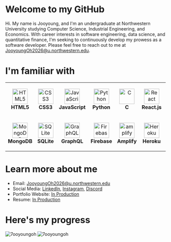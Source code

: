 # Welcome to my GitHub

Hi. My name is Jooyoung, and I'm an undergraduate at Northwestern University studying Computer Science, Industrial Engineering, and Economics. With career interests in software engineering, data science, and quantitative finance, I'm
seeking to continuously develop my prowess as a software developer. Please feel free to reach out
to me at [JooyoungOh2026@u.northwestern.edu](JooyoungOh2026@u.northwestern.edu).

# I'm familiar with

<table>
    <tr>
        <td align="center" height="108" width="108">
                <img
                        src="https://cdn.jsdelivr.net/gh/devicons/devicon/icons/html5/html5-plain.svg"
                        width="48"
                        height="48"
                        alt="HTML5"
                />
                <br/><strong>HTML5</strong>
        </td>
        <td align="center" height="108" width="108">
                <img
                        src="https://cdn.jsdelivr.net/gh/devicons/devicon/icons/css3/css3-plain.svg"
                        width="48"
                        height="48"
                        alt="CSS3"
                />
                <br/><strong>CSS3</strong>
        </td>
        <td align="center" height="108" width="108">
                <img
                        src="https://cdn.jsdelivr.net/gh/devicons/devicon/icons/javascript/javascript-plain.svg"
                        width="48"
                        height="48"
                        alt="JavaScript"
                />
                <br/><strong>JavaScript</strong>
        </td>
        <td align="center" height="108" width="108">
                <img
                        src="https://cdn.jsdelivr.net/gh/devicons/devicon/icons/python/python-original.svg"
                        width="48"
                        height="48"
                        alt="Python"
                />
                <br/><strong>Python</strong>
        </td>
        <td align="center" height="108" width="108">
                <img
                        src="https://cdn.jsdelivr.net/gh/devicons/devicon/icons/c/c-original.svg"
                        width="48"
                        height="48"
                        alt="C"
                />
                <br/><strong>C</strong>
        </td>
        <td align="center" height="108" width="108">
                <img
                        src="https://cdn.jsdelivr.net/gh/devicons/devicon/icons/react/react-original.svg"
                        width="48"
                        height="48"
                        alt="React"
                />
                <br/><strong>React.js</strong>
        </td>
        <td align="center" height="108" width="108">
                <img
                        src="https://cdn.jsdelivr.net/gh/devicons/devicon/icons/nodejs/nodejs-original.svg"
                        width="48"
                        height="48"
                        alt="Node.js"
                />
                <br/><strong>Node.js</strong>
        </td>
        <td align="center" height="108" width="108">
                <img
                        src="https://cdn.worldvectorlogo.com/logos/django.svg"
                        width="48"
                        height="48"
                        alt="Django"
                />
                <br/><strong>Django</strong>
        </td>
        <td align="center" height="108" width="108">
                <img
                        src="https://racket-lang.org/img/racket-logo.svg"
                        width="48"
                        height="48"
                        alt="Racket"
                />
                <br/><strong>Racket</strong>
        </td>
    <tr>
        <td align="center" height="108" width="108">
                <img
                        src="https://miro.medium.com/max/300/1*_HZPBJ2WejyvkBDJo1CUwg.png"
                        width="48"
                        height="48"
                        alt="MongoDB"
                />
                <br/><strong>MongoDB</strong>
        </td>
        <td align="center" height="108" width="108">
                <img
                        src="https://upload.wikimedia.org/wikipedia/commons/thumb/9/97/Sqlite-square-icon.svg/2048px-Sqlite-square-icon.svg.png"
                        width="48"
                        height="48"
                        alt="SQLite"
                />
                <br/><strong>SQLite</strong>
        </td>
        <td align="center" height="108" width="108">
                <img
                        src="https://www.vectorlogo.zone/logos/graphql/graphql-icon.svg"
                        width="48"
                        height="48"
                        alt="GraphQL"
                />
                <br/><strong>GraphQL</strong>
        </td>
        <td align="center" height="108" width="108">
                <img
                        src="https://cdn.jsdelivr.net/gh/devicons/devicon/icons/firebase/firebase-plain.svg"
                        width="48"
                        height="48"
                        alt="Firebase"
                />
                <br/><strong>Firebase</strong>
        </td>
        <td align="center" height="108" width="108">
                <img
                        src="https://docs.amplify.aws/assets/logo-dark.svg" alt="amplify"
                        width="48"
                        height="48"
                        alt="Amplify"
                />
                <br/><strong>Amplify</strong>
        </td>
        <td align="center" height="108" width="108">
                <img
                        src="https://www.vectorlogo.zone/logos/heroku/heroku-icon.svg"
                        width="48"
                        height="48"
                        alt="Heroku"
                />
                <br/><strong>Heroku</strong>
        </td>
        <td align="center" height="108" width="108">
                <img
                        src="https://cdn.jsdelivr.net/gh/devicons/devicon/icons/git/git-original.svg"
                        width="48"
                        height="48"
                        alt="Git"
                />
                <br/><strong>Git</strong>
        </td>
        <td align="center" height="108" width="108">
                <img
                        src="https://cdn.jsdelivr.net/gh/devicons/devicon/icons/npm/npm-original-wordmark.svg"
                        width="48"
                        height="48"
                        alt="npm"
                />
                <br/><strong>npm</strong>
        </td>
        <td align="center" height="108" width="108">
                <img
                        src="https://cdn.jsdelivr.net/gh/devicons/devicon/icons/matlab/matlab-original.svg"
                        width="48"
                        height="48"
                        alt="MATLAB"
                />
                <br/><strong>MATLAB</strong>
        </td>
    </tr>
</table>

# Learn more about me
- Email: [JooyoungOh2026@u.northwestern.edu](JooyoungOh2026@u.northwestern.edu)
- Social Media: [LinkedIn](www.linkedin.com/in/7ooyoungoh), [Instagram](https://www.instagram.com/7oo.oh/), [Discord](http://discordapp.com/users/Jooyoung#7707)
- Portfolio Website: [ In Production ]()
- Resume: [ In Production ]()

# Here's my progress
<table align="center">
    <img
            align="left"
            src="https://github-readme-stats.vercel.app/api?username=7ooyoungoh&theme=tokyonight"
            alt="7ooyoungoh"
    />
    <img
            align="left"
            src="https://github-readme-streak-stats.herokuapp.com/?user=7ooyoungoh&layout=compact&theme=react&hide_border=true"
            alt="7ooyoungoh"
    />
</table>
